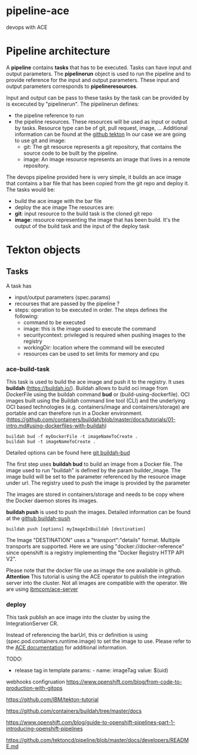# pipeline-ace
devops with ACE


# Pipeline architecture

A **pipeline** contains **tasks** that has to be executed.
Tasks can have input and output parameters.
The **pipelinerun** object is used to run the pipeline and to provide reference for the input and output parameters. 
These input and output parameters corresponds to **pipelineresources**.

Input and output can be pass to these tasks  by the task can be provided by is excecuted by "pipelinerun".
The pipelinerun defines:
  - the pipeline reference to run
  - the pipeline resources. These resources will be used as input or output by tasks. Resource type can be of git, pull request, image, ...
    Additional information can be found at the [github tekton](https://github.com/tektoncd/pipeline/blob/master/docs/resources.md#image-resource)
    In our case we are going to use git and image:
      - git: The git resource represents a git repository, that contains the source code to be built by the pipeline. 
      - image: An image resource represents an image that lives in a remote repository.

The devops pipeline provided here is very simple, it builds an ace image that contains a bar file that has been copied from the git repo and deploy it.
The tasks would be:
  - build the ace image with the bar file 
  - deploy the ace image
The resources are:
  - **git**: input resource to the build task is the cloned git repo
  - **image**: resource representing the image that has been build. It's the output of the build task and the input of the deploy task

# Tekton objects 
## Tasks
A task has 
- input/output parameters (spec.params)
- recourses that are passed by the pipeline ?
- steps: operation to be executed in order. The steps defines the following:
  - command to be executed
  - image: this is the image used to execute the command
  - securitycontext: privileged is required when pushing images to the registry
  - workingDir: location where the command will be executed
  - resources can be used to set limits for memory and cpu
### ace-build-task

This task is used to build the ace image and push it to the registry.
It uses **buildah** (https://buildah.io/).
Buildah allows to build oci image from DockerFile using the buildah command **bud** or (build-using-dockerfile). 
OCI images built using the Buildah command line tool (CLI) and the underlying OCI based technologies (e.g. containers/image and containers/storage) are portable and can therefore run in a Docker environment.
(https://github.com/containers/buildah/blob/master/docs/tutorials/01-intro.md#using-dockerfiles-with-buildah)

```
buildah bud -f myDockerFile -t imageNameToCreate .
buildah bud -t imageNameToCreate .
```
Detailed options can be found here [git buildah-bud](https://github.com/containers/buildah/blob/master/docs/buildah-bud.md)


The first step uses **buildah bud** to build an image from a Docker file.
The image used to run "buildah" is defined by the param builder_image.
The image build will be set to the parameter referenced by the resource image under url.
The registry used to push the image is provided by the parameter 


The images are stored in containers/storage and needs to be copy where the Docker daemon stores its images.

**buildah push** is used to push the images.
Detailed information can be found at the [github buildah-push](https://github.com/containers/buildah/blob/master/docs/buildah-push.md)

```
buildah push [options] myImageInBuildah [destination]
```
The Image "DESTINATION" uses a "transport":"details" format. Multiple transports are supported.
Here we are using "docker://docker-reference" since openshift is a registry implementing the "Docker Registry HTTP API V2".

Please note that the docker file use as image the one available in github.
**Attention** This tutorial is using the ACE operator to publish the integration server into the cluster. Not all images are compatible with the operator. We are using [ibmcom/ace-server](https://hub.docker.com/r/ibmcom/ace-server)

### deploy

This task publish an ace image into the cluster by using the IntegrationServer CR.

Instead of referencing the barUrl, this cr definition is using (spec.pod.containers.runtime.image) to set the image to use.
Please refer to the [ACE documentation](https://www.ibm.com/support/knowledgecenter/SSTTDS_11.0.0/com.ibm.ace.icp.doc/certc_install_integrationserveroperandreference.html) for additional information.

TODO: 
- release tag in template
      params:
      - name: imageTag
        value: $(uid)


webhooks configruation
https://www.openshift.com/blog/from-code-to-production-with-gitops

https://github.com/IBM/tekton-tutorial

https://github.com/containers/buildah/tree/master/docs

https://www.openshift.com/blog/guide-to-openshift-pipelines-part-1-introducing-openshift-pipelines

https://github.com/tektoncd/pipeline/blob/master/docs/developers/README.md
